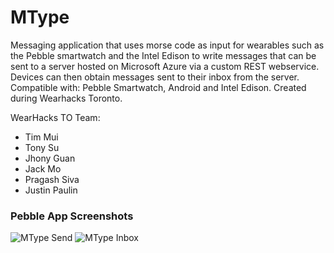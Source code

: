 # MType
Messaging application that uses morse code as input for wearables such as the Pebble smartwatch and the Intel Edison to write messages that can be sent to a server hosted on Microsoft Azure via a custom REST webservice. Devices can then obtain messages sent to their inbox from the server. Compatible with: Pebble Smartwatch, Android and Intel Edison. Created during Wearhacks Toronto.

WearHacks TO Team:
<ul>
<li>Tim Mui</li>

<li>Tony Su</li>

<li>Jhony Guan</li>

<li>Jack Mo</li>

<li>Pragash Siva</li>

<li>Justin Paulin</li>
</ul>

<h3>Pebble App Screenshots</h3>
<img src='http://timmui.me/img/other/mtype/send.png' alt='MType Send'>
<img src='http://timmui.me/img/other/mtype/inbox.png' alt='MType Inbox'>
